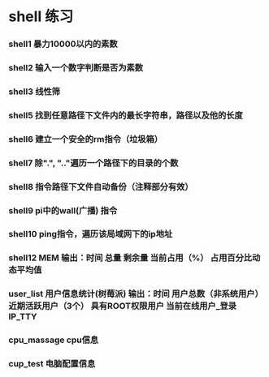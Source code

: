# shell 练习

### shell1 暴力10000以内的素数

### shell2 输入一个数字判断是否为素数

### shell3 线性筛

### shell5 找到任意路径下文件内的最长字符串，路径以及他的长度

### shell6 建立一个安全的rm指令（垃圾箱）

### shell7 除".", ".."遍历一个路径下的目录的个数

### shell8 指令路径下文件自动备份（注释部分有效）

### shell9 pi中的wall(广播) 指令

### shell10 ping指令，遍历该局域网下的ip地址

### shell12 MEM 输出：时间 总量 剩余量 当前占用（%） 占用百分比动态平均值

### user_list 用户信息统计(树莓派) 输出：时间 用户总数（非系统用户）近期活跃用户（3个） 具有ROOT权限用户 当前在线用户_登录IP_TTY

### cpu_massage cpu信息

### cup_test 电脑配置信息
